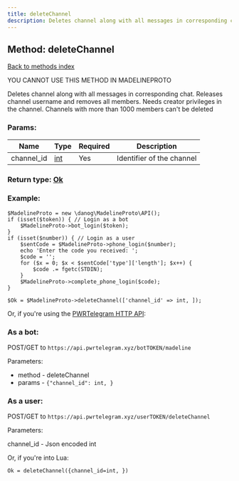 ```yaml
---
title: deleteChannel
description: Deletes channel along with all messages in corresponding chat. Releases channel username and removes all members. Needs creator privileges in the channel. Channels with more than 1000 members can't be deleted
---
```

## Method: deleteChannel  
[Back to methods index](index.md)


YOU CANNOT USE THIS METHOD IN MADELINEPROTO


Deletes channel along with all messages in corresponding chat. Releases channel username and removes all members. Needs creator privileges in the channel. Channels with more than 1000 members can't be deleted

### Params:

| Name     |    Type       | Required | Description |
|----------|---------------|----------|-------------|
|channel\_id|[int](../types/int.md) | Yes|Identifier of the channel|


### Return type: [Ok](../types/Ok.md)

### Example:


```
$MadelineProto = new \danog\MadelineProto\API();
if (isset($token)) { // Login as a bot
    $MadelineProto->bot_login($token);
}
if (isset($number)) { // Login as a user
    $sentCode = $MadelineProto->phone_login($number);
    echo 'Enter the code you received: ';
    $code = '';
    for ($x = 0; $x < $sentCode['type']['length']; $x++) {
        $code .= fgetc(STDIN);
    }
    $MadelineProto->complete_phone_login($code);
}

$Ok = $MadelineProto->deleteChannel(['channel_id' => int, ]);
```

Or, if you're using the [PWRTelegram HTTP API](https://pwrtelegram.xyz):

### As a bot:

POST/GET to `https://api.pwrtelegram.xyz/botTOKEN/madeline`

Parameters:

* method - deleteChannel
* params - `{"channel_id": int, }`



### As a user:

POST/GET to `https://api.pwrtelegram.xyz/userTOKEN/deleteChannel`

Parameters:

channel_id - Json encoded int




Or, if you're into Lua:

```
Ok = deleteChannel({channel_id=int, })
```

